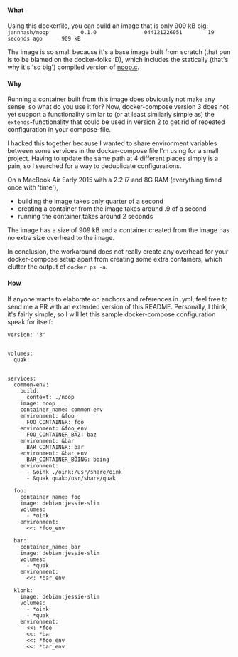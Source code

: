 #### What

Using this dockerfile, you can build an image that is only 909 kB big:  
```jannnash/noop          0.1.0               044121226051        19 seconds ago      909 kB```

The image is so small because it's a base image built from scratch (that pun is to be blamed on the docker-folks :D), which includes the statically (that's why it's 'so big') compiled version of [noop.c](https://github.com/JanNash/docker-noop/blob/master/noop.c). 

#### Why

Running a container built from this image does obviously not make any sense, so what do you use it for? Now, docker-compose version 3 does not yet support a functionality similar to (or at least similarly simple as) the ```extends```-functionality that could be used in version 2 to get rid of repeated configuration in your compose-file.

I hacked this together because I wanted to share environment variables between some services in the docker-compose file I'm using for a small project. Having to update the same path at 4 different places simply is a pain, so I searched for a way to deduplicate configurations.

On a MacBook Air Early 2015 with a 2.2 i7 and 8G RAM (everything timed once with 'time'),
- building the image takes only quarter of a second
- creating a container from the image takes around .9 of a second
- running the container takes around 2 seconds

The image has a size of 909 kB and a container created from the image has no extra size overhead to the image.

In conclusion, the workaround does not really create any overhead for your docker-compose setup apart from creating some extra containers, which clutter the output of ```docker ps -a```. 

#### How

If anyone wants to elaborate on anchors and references in .yml, feel free to send me a PR with an extended version of this README. Personally, I think, it's fairly simple, so I will let this sample docker-compose configuration speak for itself:

```
version: '3'


volumes:
  quak:


services:
  common-env:
    build:
      context: ./noop
    image: noop
    container_name: common-env
    environment: &foo
      FOO_CONTAINER: foo
    environment: &foo_env
      FOO_CONTAINER_BAZ: baz
    environment: &bar
      BAR_CONTAINER: bar
    environment: &bar_env
      BAR_CONTAINER_BOING: boing
    environment:
      - &oink ./oink:/usr/share/oink
      - &quak quak:/usr/share/quak

  foo: 
    container_name: foo
    image: debian:jessie-slim
    volumes:
      - *oink
    environment: 
      <<: *foo_env

  bar: 
    container_name: bar
    image: debian:jessie-slim
    volumes: 
      - *quak
    environment:
      <<: *bar_env

  klonk:
    image: debian:jessie-slim
    volumes:
      - *oink
      - *quak
    environment:
      <<: *foo
      <<: *bar
      <<: *foo_env
      <<: *bar_env
```
